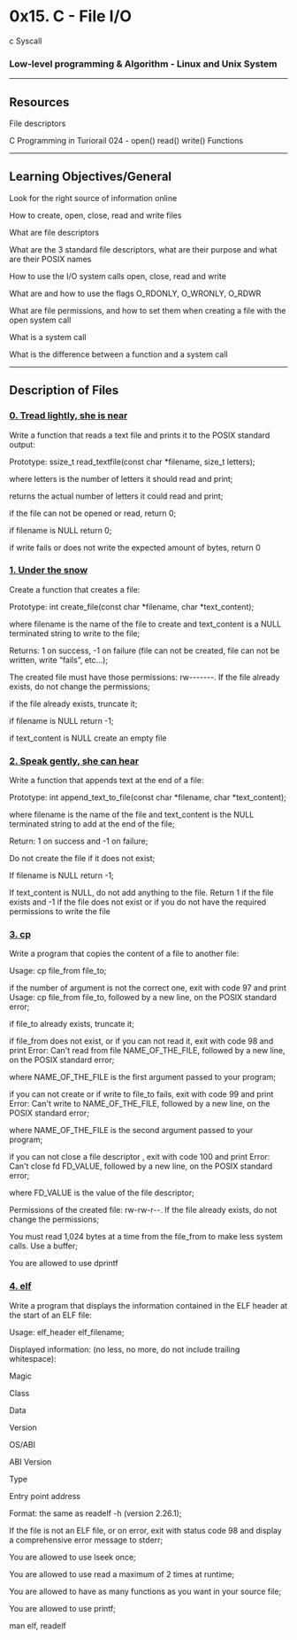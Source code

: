 # **0x15. C - File I/O**
c Syscall
### **Low-level programming & Algorithm - Linux and Unix System**
---
## **Resources**
File descriptors

C Programming in Turiorail 024 - open() read() write() Functions

---
## **Learning Objectives/General**
Look for the right source of information online

How to create, open, close, read and write files

What are file descriptors

What are the 3 standard file descriptors, what are their purpose and what are their POSIX names

How to use the I/O system calls open, close, read and write

What are and how to use the flags O_RDONLY, O_WRONLY, O_RDWR

What are file permissions, and how to set them when creating a file with the open system call

What is a system call

What is the difference between a function and a system call

---

## **Description of Files**

### [**0. Tread lightly, she is near**](0-read_textfile.c)
Write a function that reads a text file and prints it to the POSIX standard output:

Prototype: ssize_t read_textfile(const char *filename, size_t letters);

where letters is the number of letters it should read and print;

returns the actual number of letters it could read and print;

if the file can not be opened or read, return 0;

if filename is NULL return 0;

if write fails or does not write the expected amount of bytes, return 0

### [**1. Under the snow**](1-create_file.c)
Create a function that creates a file:

Prototype: int create_file(const char *filename, char *text_content);

where filename is the name of the file to create and text_content is a NULL terminated string to write to the file;

Returns: 1 on success, -1 on failure (file can not be created, file can not be written, write “fails”, etc…);

The created file must have those permissions: rw-------. If the file already exists, do not change the permissions;

if the file already exists, truncate it;

if filename is NULL return -1;

if text_content is NULL create an empty file

### [**2. Speak gently, she can hear**](2-append_text_to_file.c)
Write a function that appends text at the end of a file:

Prototype: int append_text_to_file(const char *filename, char *text_content);

where filename is the name of the file and text_content is the NULL terminated string to add at the end of the file;

Return: 1 on success and -1 on failure;

Do not create the file if it does not exist;

If filename is NULL return -1;

If text_content is NULL, do not add anything to the file. Return 1 if the file exists and -1 if the file does not exist or if you do not have the required permissions to write the file

### [**3. cp**](3-cp.c)
Write a program that copies the content of a file to another file:

Usage: cp file_from file_to;

if the number of argument is not the correct one, exit with code 97 and print Usage: cp file_from file_to, followed by a new line, on the POSIX standard error;

if file_to already exists, truncate it;

if file_from does not exist, or if you can not read it, exit with code 98 and print Error: Can't read from file NAME_OF_THE_FILE, followed by a new line, on the POSIX standard error;

where NAME_OF_THE_FILE is the first argument passed to your program;

if you can not create or if write to file_to fails, exit with code 99 and print Error: Can't write to NAME_OF_THE_FILE, followed by a new line, on the POSIX standard error;

where NAME_OF_THE_FILE is the second argument passed to your program;

if you can not close a file descriptor , exit with code 100 and print Error: Can't close fd FD_VALUE, followed by a new line, on the POSIX standard error;

where FD_VALUE is the value of the file descriptor;

Permissions of the created file: rw-rw-r--. If the file already exists, do not change the permissions;

You must read 1,024 bytes at a time from the file_from to make less system calls. Use a buffer;

You are allowed to use dprintf

### [**4. elf**](00-elf_header.c)
Write a program that displays the information contained in the ELF header at the start of an ELF file:

Usage: elf_header elf_filename;

Displayed information: (no less, no more, do not include trailing whitespace):

Magic

Class

Data

Version

OS/ABI

ABI Version

Type

Entry point address

Format: the same as readelf -h (version 2.26.1);

If the file is not an ELF file, or on error, exit with status code 98 and display a comprehensive error message to stderr;

You are allowed to use lseek once;

You are allowed to use read a maximum of 2 times at runtime;

You are allowed to have as many functions as you want in your source file;

You are allowed to use printf;

man elf, readelf

